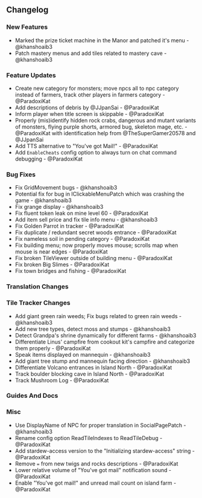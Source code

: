 ## Changelog

### New Features

- Marked the prize ticket machine in the Manor and patched it's menu - @khanshoaib3
- Patch mastery menus and add tiles related to mastery cave - @khanshoaib3

### Feature Updates

- Create new category for monsters; move npcs all to npc category instead of farmers, track other players in farmers category - @ParadoxiKat
- Add descriptions of debris by @JJpanSai - @ParadoxiKat
- Inform player when title screen is skippable - @ParadoxiKat
- Properly (mis)identify hidden rock crabs, dangerous and mutant variants of monsters, flying purple shorts, armored bug, skeleton mage, etc. - @ParadoxiKat with identification help from @TheSuperGamer20578 and @JJpanSai
- Add TTS alternative to "You've got Mail!" - @ParadoxiKat
- Add `EnableCheats` config option to always turn on chat command debugging - @ParadoxiKat

### Bug Fixes

- Fix GridMovement bugs - @khanshoaib3
- Potential fix for bug in IClickableMenuPatch which was crashing the game - @khanshoaib3
- Fix grange display - @khanshoaib3
- Fix fluent token leak on mine level 60 - @ParadoxiKat
- Add item sell price and fix tile info menu - @khanshoaib3
- Fix Golden Parrot in tracker - @ParadoxiKat
- Fix duplicate / redundant secret woods entrance - @ParadoxiKat
- Fix nameless soil in pending category - @ParadoxiKat
- Fix building menu; now properly moves mouse; scrolls map when mouse is near edges - @ParadoxiKat
- Fix broken TileViewer outside of building menu - @ParadoxiKat
- Fix broken Big Slimes - @ParadoxiKat
- Fix town bridges and fishing - @ParadoxiKat

### Translation Changes


### Tile Tracker Changes

- Add giant green rain weeds; Fix bugs related to green rain weeds - @khanshoaib3
- Add new tree types, detect moss and stumps - @khanshoaib3
- Detect Grandpa's shrine dynamically for different farms - @khanshoaib3
- Differentiate Linus' campfire from cookout kit's campfire and categorize them properly - @ParadoxiKat
- Speak items displayed on mannequin - @khanshoaib3
- Add giant tree stump and mannequin facing direction - @khanshoaib3
- Differentiate Volcano entrances in Island North - @ParadoxiKat
- Track boulder blocking cave in Island North - @ParadoxiKat
- Track Mushroom Log - @ParadoxiKat

### Guides And Docs


### Misc

- Use DisplayName of NPC for proper translation in SocialPagePatch - @khanshoaib3
- Rename config option ReadTileIndexes to ReadTileDebug - @ParadoxiKat
- Add stardew-access version to the "Initializing stardew-access" string - @ParadoxiKat
- Remove `=` from new twigs and rocks descriptions - @ParadoxiKat
- Lower relative volume of "You've got mail" notification sound - @ParadoxiKat
- Enable "You've got mail!" and unread mail count on island farm - @ParadoxiKat

